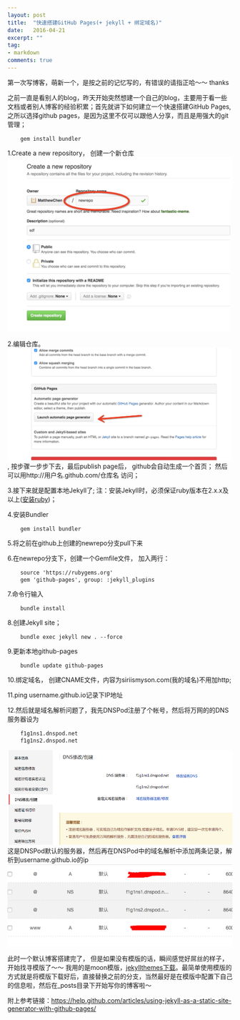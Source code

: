 ```yaml
---
layout: post
title:  "快速搭建GitHub Pages(+ jekyll + 绑定域名)"
date:   2016-04-21
excerpt: ""
tag:
- markdown 
comments: true
---
```


第一次写博客，萌新一个，是按之前的记忆写的，有错误的请指正哈～～ thanks

之前一直是看别人的blog，昨天开始突然想建一个自己的blog，主要用于看一些文档或者别人博客的经验积累；首先就讲下如何建立一个快速搭建GitHub Pages, 之所以选择github pages，是因为这里不仅可以跟他人分享，而且是用强大的git管理；

```
    gem install bundler
```

1.Create a new repository， 创建一个新仓库
    <img src="../assets/img/add_repo.jpg">
    
2.编辑仓库。<img src="../assets/img/edit_repo.jpg">, 按步骤一步步下去，最后publish page后， github会自动生成一个首页； 然后可以用http://用户名.github.com/仓库名 访问；

3.接下来就是配置本地Jekyll了; 注：安装Jekyll时，必须保证ruby版本在2.x.x及以上([安装ruby](https://www.ruby-lang.org/en/downloads/))；

4.安装Bundler  

```
    gem install bundler
```

5.将之前在github上创建的newrepo分支pull下来

6.在newrepo分支下，创建一个Gemfile文件， 加入两行：

```
    source 'https://rubygems.org'
    gem 'github-pages', group: :jekyll_plugins
```

7.命令行输入
```
    bundle install
```

8.创建Jekyll site；
```
    bundle exec jekyll new . --force
```

9.更新本地github-pages 
```
    bundle update github-pages
```

10.绑定域名， 创建CNAME文件，内容为siriismyson.com(我的域名)不用加http;  
 
11.ping username.github.io记录下IP地址

12.然后就是域名解析问题了，我先DNSPod注册了个帐号，然后将万网的的DNS服务器设为
```
    f1g1ns1.dnspod.net
    f1g1ns2.dnspod.net
```
<img src="../assets/img/dns_jiexi.png">
这是DNSPod默认的服务器，然后再在DNSPod中的域名解析中添加两条记录，解析到username.github.io的ip<img src="../assets/img/yuming.png">


此时一个默认博客搭建完了， 但是如果没有模版的话，瞬间感觉好屌丝的样子，开始找寻模版了～～
我用的是moon模版，[jekyllthemes下载](http://jekyllthemes.org )。最简单使用模版的方式就是将模版下载好后，直接替换之前的分支，当然最好是在模版中配置下自己的信息啦，然后在_posts目录下开始写你的博客啦～

附上参考链接：https://help.github.com/articles/using-jekyll-as-a-static-site-generator-with-github-pages/ 
